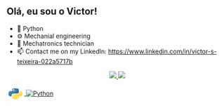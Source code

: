 ## Olá, eu sou o Victor!

- 🌱 Python
- ⚙️ Mechanial engineering
- 🦾 Mechatronics technician
- 📫 Contact me on my LinkedIn: https://www.linkedin.com/in/victor-s-teixeira-022a5717b 

<div>  
  <div align="center">
  <a href = "https://github.com/VicSkl18">
  <img height="130em" src="https://github-readme-stats.vercel.app/api?username=VicSkl18&show_icons=true&theme=dark&include_all_commits=true&count_private=true"/>
  <img height="130em" src="https://github-readme-stats.vercel.app/api/top-langs/?username=VicSkl18&layout=compact&langs_count=7&theme=dark"/>
</div>
<div style="display: inline_block"><br>
 <img align="center" alt="Python" height="30" width="40" src="https://raw.githubusercontent.com/devicons/devicon/master/icons/python/python-original.svg">
 <img align="center" alt="Python" height="30" width="40" src="https://cdn.jsdelivr.net/gh/devicons/devicon/icons/cplusplus/cplusplus-original.svg">
</div>
